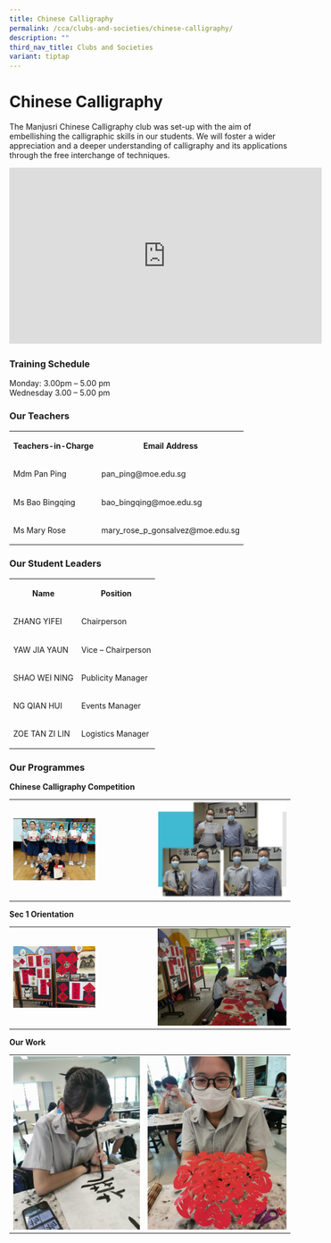 ```yaml
---
title: Chinese Calligraphy
permalink: /cca/clubs-and-societies/chinese-calligraphy/
description: ""
third_nav_title: Clubs and Societies
variant: tiptap
---
```

<h1><strong>Chinese Calligraphy</strong></h1>
<p>The Manjusri Chinese Calligraphy club was set-up with the aim of embellishing
the calligraphic skills in our students. We will foster a wider appreciation
and a deeper understanding of calligraphy and its applications through
the free interchange of techniques.</p>
<div class="iframe-wrapper">
<iframe height="315" width="560" allowfullscreen="true" frameborder="0" src="https://www.youtube.com/embed/lTp5SRdBpBU"></iframe>
</div>
<h3><strong>Training Schedule</strong></h3>
<p>Monday: 3.00pm – 5.00 pm&nbsp;
<br>Wednesday 3.00 – 5.00 pm</p>
<h3><strong>Our Teachers</strong></h3>
<table style="minWidth: 50px">
<colgroup>
<col>
<col>
</colgroup>
<tbody>
<tr>
<th rowspan="1" colspan="1">
<p>Teachers-in-Charge</p>
</th>
<th rowspan="1" colspan="1">
<p>Email Address</p>
</th>
</tr>
<tr>
<td rowspan="1" colspan="1">
<p>Mdm Pan Ping</p>
</td>
<td rowspan="1" colspan="1">
<p>pan_ping@moe.edu.sg</p>
</td>
</tr>
<tr>
<td rowspan="1" colspan="1">
<p>Ms Bao Bingqing</p>
</td>
<td rowspan="1" colspan="1">
<p>bao_bingqing@moe.edu.sg</p>
</td>
</tr>
<tr>
<td rowspan="1" colspan="1">
<p>Ms Mary Rose</p>
</td>
<td rowspan="1" colspan="1">
<p>mary_rose_p_gonsalvez@moe.edu.sg</p>
</td>
</tr>
</tbody>
</table>
<h3><strong>Our Student Leaders</strong></h3>
<table style="minWidth: 50px">
<colgroup>
<col>
<col>
</colgroup>
<tbody>
<tr>
<th rowspan="1" colspan="1">
<p>Name</p>
</th>
<th rowspan="1" colspan="1">
<p>Position</p>
</th>
</tr>
<tr>
<td rowspan="1" colspan="1">
<p>ZHANG YIFEI</p>
</td>
<td rowspan="1" colspan="1">
<p>Chairperson</p>
</td>
</tr>
<tr>
<td rowspan="1" colspan="1">
<p>YAW JIA YAUN</p>
</td>
<td rowspan="1" colspan="1">
<p>Vice – Chairperson</p>
</td>
</tr>
<tr>
<td rowspan="1" colspan="1">
<p>SHAO WEI NING</p>
</td>
<td rowspan="1" colspan="1">
<p>Publicity Manager</p>
</td>
</tr>
<tr>
<td rowspan="1" colspan="1">
<p>NG QIAN HUI</p>
</td>
<td rowspan="1" colspan="1">
<p>Events Manager</p>
</td>
</tr>
<tr>
<td rowspan="1" colspan="1">
<p>ZOE TAN ZI LIN</p>
</td>
<td rowspan="1" colspan="1">
<p>Logistics Manager</p>
</td>
</tr>
</tbody>
</table>
<h3>Our Programmes</h3>
<p><strong>Chinese Calligraphy Competition</strong>
</p>
<table style="minWidth: 50px">
<colgroup>
<col>
<col>
</colgroup>
<tbody>
<tr>
<td rowspan="1" colspan="1">
<div class="isomer-image-wrapper">
<img style="width:60%" height="auto" width="100%" src="/images/Cca/Chinese%20Calligraphy/achievement%202.jpg">
</div>
</td>
<td rowspan="1" colspan="1">
<div class="isomer-image-wrapper">
<img style="width: 100%" height="auto" width="100%" alt="" src="/images/Cca/Chinese%20Calligraphy/achievement%203.jpg">
</div>
</td>
</tr>
</tbody>
</table>
<p><strong>Sec 1 Orientation</strong>
</p>
<table style="minWidth: 50px">
<colgroup>
<col>
<col>
</colgroup>
<tbody>
<tr>
<td rowspan="1" colspan="1">
<div class="isomer-image-wrapper">
<img style="width:60%" height="auto" width="100%" src="/images/Cca/Chinese%20Calligraphy/orientation%20%201.jpg">
</div>
</td>
<td rowspan="1" colspan="1">
<div class="isomer-image-wrapper">
<img style="width: 100%" height="auto" width="100%" alt="" src="/images/Cca/Chinese%20Calligraphy/orientation%20%203.jpg">
</div>
</td>
</tr>
</tbody>
</table>
<p><strong>Our Work</strong>
</p>
<table style="minWidth: 50px">
<colgroup>
<col>
<col>
</colgroup>
<tbody>
<tr>
<td rowspan="1" colspan="1">
<div class="isomer-image-wrapper">
<img style="width: 100%" height="auto" width="100%" alt="" src="/images/Cca/Chinese%20Calligraphy/our%20work%20%201.png">
</div>
</td>
<td rowspan="1" colspan="1">
<div class="isomer-image-wrapper">
<img style="width: 100%" height="auto" width="100%" alt="" src="/images/Cca/Chinese%20Calligraphy/our%20work%20%202.png">
</div>
</td>
</tr>
</tbody>
</table>
<p></p>